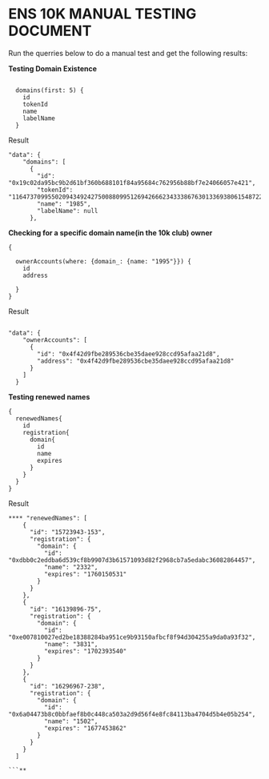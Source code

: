 # ENS 10K MANUAL TESTING DOCUMENT




Run the querries below to do a manual test and get the following results:

**Testing Domain Existence**
```

  domains(first: 5) {
    id
    tokenId
    name
    labelName
  }
```
Result

```
"data": {
    "domains": [
      {
        "id": "0x19c02da95bc9b2d61bf360b688101f84a95684c762956b88bf7e24066057e421",
        "tokenId": "11647370995502094349242750088099512694266623433386763013369380615487225324577",
        "name": "1985",
        "labelName": null
      },
```
**Checking for a specific domain name(in the 10k club) owner**

```
{
  
  ownerAccounts(where: {domain_: {name: "1995"}}) {
    id
    address
   
  }
}
```

Result
```

"data": {
    "ownerAccounts": [
      {
        "id": "0x4f42d9fbe289536cbe35daee928ccd95afaa21d8",
        "address": "0x4f42d9fbe289536cbe35daee928ccd95afaa21d8"
      }
    ]
  }
```

**Testing renewed names**


```
{
  renewedNames{
    id
    registration{
      domain{
        id
        name
        expires
      }
    }
  }
}
```

Result

  ```
**** "renewedNames": [
      {
        "id": "15723943-153",
        "registration": {
          "domain": {
            "id": "0xdbb0c2eddba6d539cf8b9907d3b61571093d82f2968cb7a5edabc36082864457",
            "name": "2332",
            "expires": "1760150531"
          }
        }
      },
      {
        "id": "16139896-75",
        "registration": {
          "domain": {
            "id": "0xe007810027ed2be18388284ba951ce9b93150afbcf8f94d304255a9da0a93f32",
            "name": "3831",
            "expires": "1702393540"
          }
        }
      },
      {
        "id": "16296967-238",
        "registration": {
          "domain": {
            "id": "0x6a04473b8c0bbfaef8b0c448ca503a2d9d56f4e8fc84113ba4704d5b4e05b254",
            "name": "1502",
            "expires": "1677453862"
          }
        }
      }
    ]
  
```**
